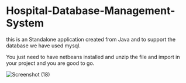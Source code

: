 # Hospital-Database-Management-System
this is an Standalone application created from Java and to support the database we have used mysql.

You just need to have netbeans installed and unzip the file and import in your project and you are good to go.

![Screenshot (18)](https://user-images.githubusercontent.com/64891042/152567072-9ff0ffc9-e526-44d2-84da-64a6c8588c49.png)
